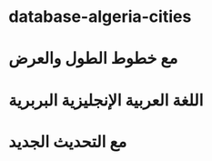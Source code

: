 # database-algeria-cities
# مع خطوط الطول والعرض 
# اللغة العربية الإنجليزية البربرية
# مع التحديث الجديد 
